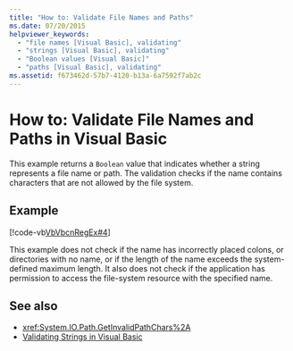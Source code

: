 ```yaml
---
title: "How to: Validate File Names and Paths"
ms.date: 07/20/2015
helpviewer_keywords: 
  - "file names [Visual Basic], validating"
  - "strings [Visual Basic], validating"
  - "Boolean values [Visual Basic]"
  - "paths [Visual Basic], validating"
ms.assetid: f673462d-57b7-4120-b13a-6a7592f7ab2c
---
```

# How to: Validate File Names and Paths in Visual Basic
This example returns a `Boolean` value that indicates whether a string represents a file name or path. The validation checks if the name contains characters that are not allowed by the file system.  
  
## Example  
 [!code-vb[VbVbcnRegEx#4](~/samples/snippets/visualbasic/VS_Snippets_VBCSharp/VbVbcnRegEx/VB/Class1.vb#4)]  
  
 This example does not check if the name has incorrectly placed colons, or directories with no name, or if the length of the name exceeds the system-defined maximum length. It also does not check if the application has permission to access the file-system resource with the specified name.  
  
## See also

- <xref:System.IO.Path.GetInvalidPathChars%2A>
- [Validating Strings in Visual Basic](validating-strings.md)
